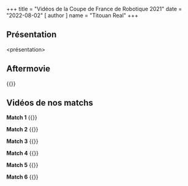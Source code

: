 +++
title = "Vidéos de la Coupe de France de Robotique 2021"
date = "2022-08-02"
[ author ]
  name = "Titouan Real"
+++

## Présentation
<présentation>

## Aftermovie
{{<youtube dZ9S4O1vgi8>}}

## Vidéos de nos matchs
**Match 1**
{{<youtube NpEaa2P7qZI>}}

**Match 2**
{{<youtube NpEaa2P7qZI>}}

**Match 3**
{{<youtube NpEaa2P7qZI>}}

**Match 4**
{{<youtube NpEaa2P7qZI>}}

**Match 5**
{{<youtube NpEaa2P7qZI>}}

**Match 6**
{{<youtube NpEaa2P7qZI>}}